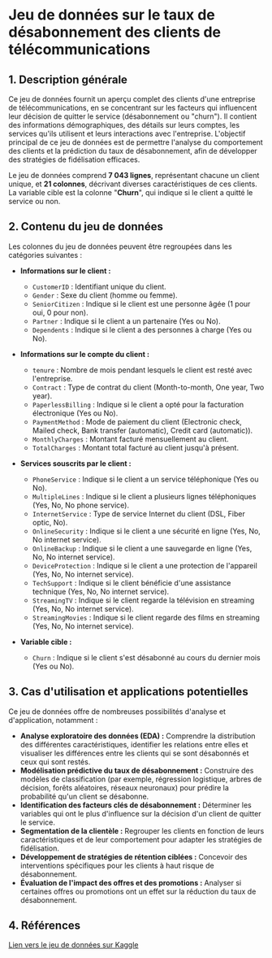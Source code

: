 # Jeu de données sur le taux de désabonnement des clients de télécommunications

## 1. Description générale

Ce jeu de données fournit un aperçu complet des clients d'une entreprise de télécommunications, en se concentrant sur les facteurs qui influencent leur décision de quitter le service (désabonnement ou "churn"). Il contient des informations démographiques, des détails sur leurs comptes, les services qu'ils utilisent et leurs interactions avec l'entreprise. L'objectif principal de ce jeu de données est de permettre l'analyse du comportement des clients et la prédiction du taux de désabonnement, afin de développer des stratégies de fidélisation efficaces.

Le jeu de données comprend **7 043 lignes**, représentant chacune un client unique, et **21 colonnes**, décrivant diverses caractéristiques de ces clients. La variable cible est la colonne "**Churn**", qui indique si le client a quitté le service ou non.

## 2. Contenu du jeu de données

Les colonnes du jeu de données peuvent être regroupées dans les catégories suivantes :

* **Informations sur le client :**
    * `CustomerID` : Identifiant unique du client.
    * `Gender` : Sexe du client (homme ou femme).
    * `SeniorCitizen` : Indique si le client est une personne âgée (1 pour oui, 0 pour non).
    * `Partner` : Indique si le client a un partenaire (Yes ou No).
    * `Dependents` : Indique si le client a des personnes à charge (Yes ou No).

* **Informations sur le compte du client :**
    * `tenure` : Nombre de mois pendant lesquels le client est resté avec l'entreprise.
    * `Contract` : Type de contrat du client (Month-to-month, One year, Two year).
    * `PaperlessBilling` : Indique si le client a opté pour la facturation électronique (Yes ou No).
    * `PaymentMethod` : Mode de paiement du client (Electronic check, Mailed check, Bank transfer (automatic), Credit card (automatic)).
    * `MonthlyCharges` : Montant facturé mensuellement au client.
    * `TotalCharges` : Montant total facturé au client jusqu'à présent.

* **Services souscrits par le client :**
    * `PhoneService` : Indique si le client a un service téléphonique (Yes ou No).
    * `MultipleLines` : Indique si le client a plusieurs lignes téléphoniques (Yes, No, No phone service).
    * `InternetService` : Type de service Internet du client (DSL, Fiber optic, No).
    * `OnlineSecurity` : Indique si le client a une sécurité en ligne (Yes, No, No internet service).
    * `OnlineBackup` : Indique si le client a une sauvegarde en ligne (Yes, No, No internet service).
    * `DeviceProtection` : Indique si le client a une protection de l'appareil (Yes, No, No internet service).
    * `TechSupport` : Indique si le client bénéficie d'une assistance technique (Yes, No, No internet service).
    * `StreamingTV` : Indique si le client regarde la télévision en streaming (Yes, No, No internet service).
    * `StreamingMovies` : Indique si le client regarde des films en streaming (Yes, No, No internet service).

* **Variable cible :**
    * `Churn` : Indique si le client s'est désabonné au cours du dernier mois (Yes ou No).

## 3. Cas d'utilisation et applications potentielles

Ce jeu de données offre de nombreuses possibilités d'analyse et d'application, notamment :

* **Analyse exploratoire des données (EDA) :** Comprendre la distribution des différentes caractéristiques, identifier les relations entre elles et visualiser les différences entre les clients qui se sont désabonnés et ceux qui sont restés.
* **Modélisation prédictive du taux de désabonnement :** Construire des modèles de classification (par exemple, régression logistique, arbres de décision, forêts aléatoires, réseaux neuronaux) pour prédire la probabilité qu'un client se désabonne.
* **Identification des facteurs clés de désabonnement :** Déterminer les variables qui ont le plus d'influence sur la décision d'un client de quitter le service.
* **Segmentation de la clientèle :** Regrouper les clients en fonction de leurs caractéristiques et de leur comportement pour adapter les stratégies de fidélisation.
* **Développement de stratégies de rétention ciblées :** Concevoir des interventions spécifiques pour les clients à haut risque de désabonnement.
* **Évaluation de l'impact des offres et des promotions :** Analyser si certaines offres ou promotions ont un effet sur la réduction du taux de désabonnement.

 
## 4. Références

[Lien vers le jeu de données sur Kaggle](https://www.kaggle.com/datasets/blastchar/telco-customer-churn)
